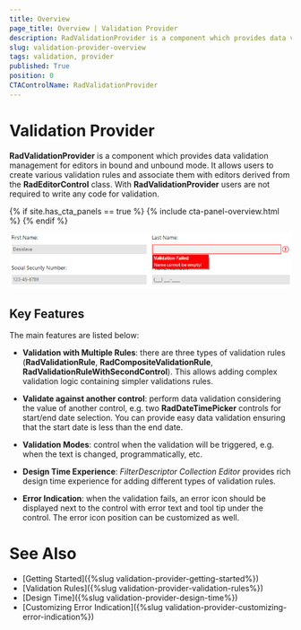 ```yaml
---
title: Overview
page_title: Overview | Validation Provider
description: RadValidationProvider is a component which provides data validation management for editors in bound and unbound mode.  
slug: validation-provider-overview
tags: validation, provider
published: True
position: 0 
CTAControlName: RadValidationProvider
---
```


#  Validation Provider

**RadValidationProvider** is a component which provides data validation management for editors in bound and unbound mode. 
It allows users to create various validation rules and associate them with editors derived from the **RadEditorControl** class. With **RadValidationProvider** users are not required to write any code for validation. 

{% if site.has_cta_panels == true %}
{% include cta-panel-overview.html %}
{% endif %}

![validation-provider-overview 001](images/validation-provider-overview001.png) 

## Key Features

The main features are listed below:

* **Validation with Multiple Rules**: there are three types of validation rules (**RadValidationRule**, **RadCompositeValidationRule**, **RadValidationRuleWithSecondControl**). This allows adding complex validation logic containing simpler validations rules.

* **Validate against another control**: perform data validation considering the value of another control, e.g. two **RadDateTimePicker** controls for start/end date selection. You can provide easy data validation ensuring that  the start date is less than the end date. 

* **Validation Modes**: control when the validation will be triggered, e.g. when the text is changed, programmatically, etc.

* **Design Time Experience**: *FilterDescriptor Collection Editor* provides rich design time experience for adding different types of validation rules. 

* **Error Indication**: when the validation fails, an error icon should be displayed next to the control with error text and tool tip under the control. The error icon position can be customized as well. 


# See Also

* [Getting Started]({%slug validation-provider-getting-started%})
* [Validation Rules]({%slug validation-provider-validation-rules%})
* [Design Time]({%slug validation-provider-design-time%})
* [Customizing Error Indication]({%slug validation-provider-customizing-error-indication%})
 
        
